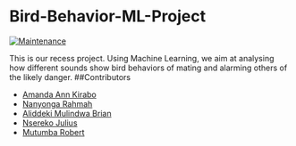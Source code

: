 # Bird-Behavior-ML-Project
[![Maintenance](https://img.shields.io/badge/maintained-yes-green.svg)](https://github.com/baliddeki/Bird-Behavior-ML-Project/commits/master)


This is our recess project. Using Machine Learning, we aim at analysing how different sounds show bird behaviors of mating and alarming others of the likely danger.
##Contributors
* [Amanda Ann Kirabo](https://github.com/UgAka)
* [Nanyonga Rahmah](https://github.com/Nanyonga-Rahmah)
* [Aliddeki Mulindwa Brian](https://github.com/baliddeki)
* [Nsereko Julius](https://github.com/UgAka)
* [Mutumba Robert](https://github.com/RobertMutumba2019)


